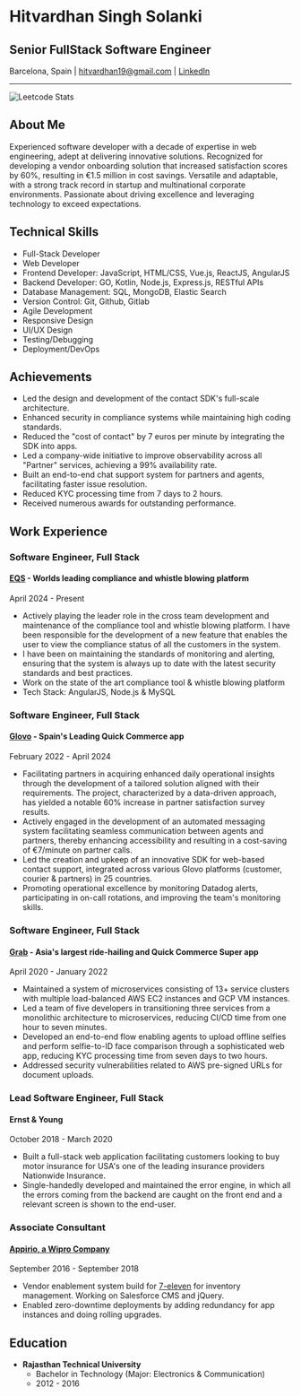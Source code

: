 # Hitvardhan Singh Solanki

## Senior FullStack Software Engineer

Barcelona, Spain | hitvardhan19@gmail.com | [LinkedIn](https://www.linkedin.com/in/hitvardhan)

---

![Leetcode Stats](https://leetcard.jacoblin.cool/hvs_19)

## About Me

Experienced software developer with a decade of expertise in web engineering, adept at delivering innovative solutions. Recognized for developing a vendor onboarding solution that increased satisfaction scores by 60%, resulting in €1.5 million in cost savings. Versatile and adaptable, with a strong track record in startup and multinational corporate environments. Passionate about driving excellence and leveraging technology to exceed expectations.

## Technical Skills

- Full-Stack Developer
- Web Developer
- Frontend Developer: JavaScript, HTML/CSS, Vue.js, ReactJS, AngularJS
- Backend Developer: GO, Kotlin, Node.js, Express.js, RESTful APIs
- Database Management: SQL, MongoDB, Elastic Search
- Version Control: Git, Github, Gitlab
- Agile Development
- Responsive Design
- UI/UX Design
- Testing/Debugging
- Deployment/DevOps

## Achievements

- Led the design and development of the contact SDK's full-scale architecture.
- Enhanced security in compliance systems while maintaining high coding standards.
- Reduced the "cost of contact" by 7 euros per minute by integrating the SDK into apps.
- Led a company-wide initiative to improve observability across all "Partner" services, achieving a 99% availability rate.
- Built an end-to-end chat support system for partners and agents, facilitating faster issue resolution.
- Reduced KYC processing time from 7 days to 2 hours.
- Received numerous awards for outstanding performance.

## Work Experience

### Software Engineer, Full Stack
#### [EQS](https://www.eqs.com) - Worlds leading compliance and whistle blowing platform
April 2024 - Present

- Actively playing the leader role in the cross team development and maintenance of the compliance tool and whistle blowing platform. I have been responsible for
the development of a new feature that enables the user to view the compliance status of all the customers in the system.
- I have been on maintaining the standards of monitoring and alerting, ensuring that the system is always up to date with the latest security standards and best
practices.
- Work on the state of the art compliance tool & whistle blowing platform
- Tech Stack: AngularJS, Node.js & MySQL

### Software Engineer, Full Stack
#### [Glovo](https://www.glovoapp.com) - Spain's Leading Quick Commerce app
February 2022 - April 2024

- Facilitating partners in acquiring enhanced daily operational insights through the development of a tailored solution aligned with their requirements. The project, characterized by a data-driven approach, has yielded a notable 60% increase in partner satisfaction survey results.
- Actively engaged in the development of an automated messaging system facilitating seamless communication between agents and partners, thereby enhancing accessibility and resulting in a cost-saving of €7/minute on partner calls.
- Led the creation and upkeep of an innovative SDK for web-based contact support, integrated across various Glovo platforms (customer, courier & partners) in 25 countries.
- Promoting operational excellence by monitoring Datadog alerts, participating in on-call rotations, and improving the team's monitoring skills.

### Software Engineer, Full Stack
#### [Grab](https://www.grab.com/sg) - Asia's largest ride-hailing and Quick Commerce Super app
April 2020 - January 2022

- Maintained a system of microservices consisting of 13+ service clusters with multiple load-balanced AWS EC2 instances and GCP VM instances.
- Led a team of five developers in transitioning three services from a monolithic architecture to microservices, reducing CI/CD time from one hour to seven minutes.
- Developed an end-to-end flow enabling agents to upload offline selfies and perform selfie-to-ID face comparison through a sophisticated web app, reducing KYC processing time from seven days to two hours.
- Addressed security vulnerabilities related to AWS pre-signed URLs for document uploads.

### Lead Software Engineer, Full Stack
#### Ernst & Young
October 2018 - March 2020

- Built a full-stack web application facilitating customers looking to buy motor insurance for USA's one of the leading insurance providers Nationwide Insurance.
- Single-handedly developed and maintained the error engine, in which all the errors coming from the backend are caught on the front end and a relevant screen is shown to the end-user.

### Associate Consultant
#### [Appirio, a Wipro Company](https://appirio.com/)
September 2016 - September 2018

- Vendor enablement system build for [7-eleven](https://www.7-eleven.com/) for inventory management. Working on Salesforce CMS and jQuery.
- Enabled zero-downtime deployments by adding redundancy for app instances and doing rolling upgrades.

## Education

- **Rajasthan Technical University**
  - Bachelor in Technology (Major: Electronics & Communication)
  - 2012 - 2016
